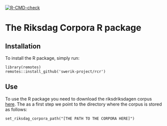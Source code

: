 <!-- badges: start -->
[![R-CMD-check](https://github.com/swerik-project/rcr/actions/workflows/R-CMD-check.yaml/badge.svg)](https://github.com/swerik-project/rcr/actions/workflows/R-CMD-check.yaml)
<!-- badges: end -->
  
# The Riksdag Corpora R package


## Installation

To install the R package, simply run:
```
library(remotes)
remotes::install_github('swerik-project/rcr')
```

## Use
To use the R package you need to download the riksdriksdagen corpus [here](https://github.com/welfare-state-analytics/riksdagen-corpus). The as a first step we point to the directory where the corpus is stored as follows:
```
set_riksdag_corpora_path("[THE PATH TO THE CORPORA HERE]")
```


